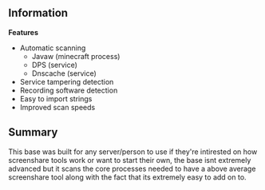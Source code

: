 ## Information

**Features**
 - Automatic scanning
   - Javaw (minecraft process)
   - DPS (service)
   - Dnscache (service)
 - Service tampering detection
 - Recording software detection
 - Easy to import strings
 - Improved scan speeds

## Summary
This base was built for any server/person to use if they're intirested on how screenshare tools work or want to start their own, the base isnt extremely advanced but it scans the core processes needed to have a above average screenshare tool along with the fact that its extremely easy to add on to. 

